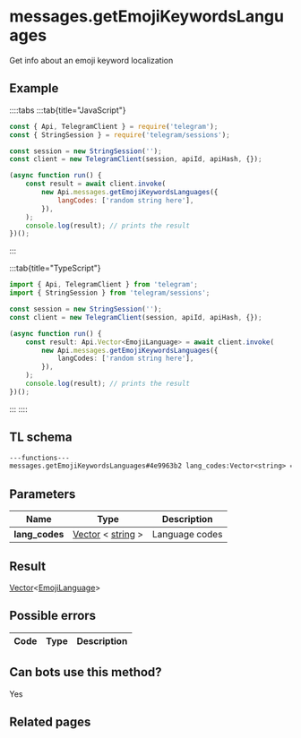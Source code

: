 # messages.getEmojiKeywordsLanguages

Get info about an emoji keyword localization

## Example

::::tabs
:::tab{title="JavaScript"}

```js
const { Api, TelegramClient } = require('telegram');
const { StringSession } = require('telegram/sessions');

const session = new StringSession('');
const client = new TelegramClient(session, apiId, apiHash, {});

(async function run() {
    const result = await client.invoke(
        new Api.messages.getEmojiKeywordsLanguages({
            langCodes: ['random string here'],
        }),
    );
    console.log(result); // prints the result
})();
```

:::

:::tab{title="TypeScript"}

```ts
import { Api, TelegramClient } from 'telegram';
import { StringSession } from 'telegram/sessions';

const session = new StringSession('');
const client = new TelegramClient(session, apiId, apiHash, {});

(async function run() {
    const result: Api.Vector<EmojiLanguage> = await client.invoke(
        new Api.messages.getEmojiKeywordsLanguages({
            langCodes: ['random string here'],
        }),
    );
    console.log(result); // prints the result
})();
```

:::
::::

## TL schema

```txt
---functions---
messages.getEmojiKeywordsLanguages#4e9963b2 lang_codes:Vector<string> = Vector<EmojiLanguage>;
```

## Parameters

|      Name      | Type                                                                                                    | Description    |
| :------------: | ------------------------------------------------------------------------------------------------------- | -------------- |
| **lang_codes** | [Vector](https://core.telegram.org/type/Vector%20t) < [string](https://core.telegram.org/type/string) > | Language codes |

## Result

[Vector](https://core.telegram.org/type/Vector%20t)<[EmojiLanguage](https://core.telegram.org/type/EmojiLanguage)>

## Possible errors

| Code | Type | Description |
| :--: | ---- | ----------- |

## Can bots use this method?

Yes

## Related pages
